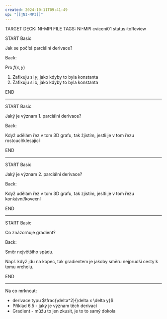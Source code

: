```yaml
---
created: 2024-10-11T09:41:49
up: "[[📖NI-MPI]]"
---
```


TARGET DECK: NI-MPI
FILE TAGS: NI-MPI cviceni01 status-toReview


START
Basic

Jak se počítá parciální derivace?

Back:

Pro $f(x,y)$

1. Zafixuju si $y$, jako kdyby to byla konstanta
2. Zafixuju si $x$, jako kdyby to byla konstanta
<!--ID: 1728921214911-->
END

---


START
Basic

Jaký je význam 1. parciální derivace?

Back:

Když udělám řez v tom 3D grafu, tak žjistím, jestli je v tom řezu rostoucí/klesající
<!--ID: 1728921214914-->
END

---


START
Basic

Jaký je význam 2. parciální derivace?

Back:

Když udělám řez v tom 3D grafu, tak zjistím, jeslti je v tom řezu konkávní/kovexní
<!--ID: 1728921214917-->
END

---


START
Basic

Co znázorňuje gradient?

Back:

Směr největšího spádu.

Např. když jdu na kopec, tak gradientem je jakoby směru nejprudší cesty k tomu vrcholu.
<!--ID: 1728921214920-->
END

---

Na co mrknout:
- derivace typu $\frac{\delta^2}{\delta x \delta y}$ 
- Příklad 6.5 - jaký je význam těch derivací
- Gradient - můžu to jen zkusit, je to to samý dokola

